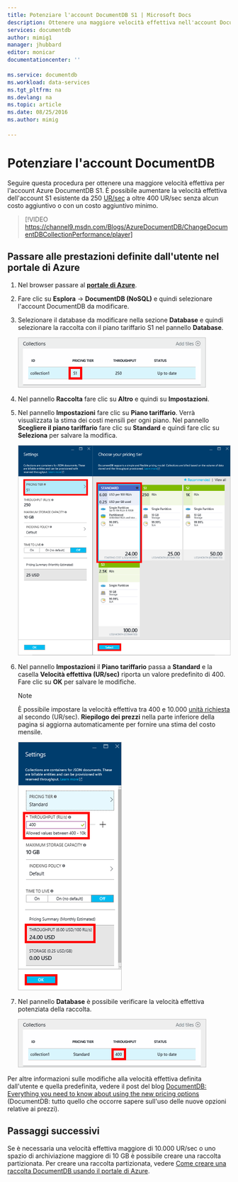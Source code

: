```yaml
---
title: Potenziare l'account DocumentDB S1 | Microsoft Docs
description: Ottenere una maggiore velocità effettiva nell'account DocumentDB S1 con alcune semplici modifiche nel portale di Azure.
services: documentdb
author: mimig1
manager: jhubbard
editor: monicar
documentationcenter: ''

ms.service: documentdb
ms.workload: data-services
ms.tgt_pltfrm: na
ms.devlang: na
ms.topic: article
ms.date: 08/25/2016
ms.author: mimig

---
```

# Potenziare l'account DocumentDB
Seguire questa procedura per ottenere una maggiore velocità effettiva per l'account Azure DocumentDB S1. È possibile aumentare la velocità effettiva dell'account S1 esistente da 250 [UR/sec](documentdb-request-units.md) a oltre 400 UR/sec senza alcun costo aggiuntivo o con un costo aggiuntivo minimo.

> [!VIDEO https://channel9.msdn.com/Blogs/AzureDocumentDB/ChangeDocumentDBCollectionPerformance/player]
> 
> 

## Passare alle prestazioni definite dall'utente nel portale di Azure
1. Nel browser passare al [**portale di Azure**](https://portal.azure.com).
2. Fare clic su **Esplora** -> **DocumentDB (NoSQL)** e quindi selezionare l'account DocumentDB da modificare.
3. Selezionare il database da modificare nella sezione **Database** e quindi selezionare la raccolta con il piano tariffario S1 nel pannello **Database**.
   
      ![Screenshot del nuovo pannello Database con una raccolta S1](./media/documentdb-supercharge-your-account/documentdb-change-performance-S1.png)
4. Nel pannello **Raccolta** fare clic su **Altro** e quindi su **Impostazioni**.
5. Nel pannello **Impostazioni** fare clic su **Piano tariffario**. Verrà visualizzata la stima dei costi mensili per ogni piano. Nel pannello **Scegliere il piano tariffario** fare clic su **Standard** e quindi fare clic su **Seleziona** per salvare la modifica.
   
      ![Screenshot dei pannelli Impostazioni e Scegliere il piano tariffario di DocumentDB](./media/documentdb-supercharge-your-account/documentdb-change-performance.png)
6. Nel pannello **Impostazioni** il **Piano tariffario** passa a **Standard** e la casella **Velocità effettiva (UR/sec)** riporta un valore predefinito di 400. Fare clic su **OK** per salvare le modifiche.
   
   > [!NOTE]
   > È possibile impostare la velocità effettiva tra 400 e 10.000 [unità richiesta](documentdb-request-units.md) al secondo (UR/sec). **Riepilogo dei prezzi** nella parte inferiore della pagina si aggiorna automaticamente per fornire una stima del costo mensile.
   > 
   > 
   
    ![Screenshot del pannello Impostazioni che mostra dove modificare il valore della velocità effettiva](./media/documentdb-supercharge-your-account/documentdb-change-performance-set-thoughput.png)
7. Nel pannello **Database** è possibile verificare la velocità effettiva potenziata della raccolta.
   
    ![Screenshot del pannello Database con la raccolta modificata](./media/documentdb-supercharge-your-account/documentdb-change-performance-confirmation.png)

Per altre informazioni sulle modifiche alla velocità effettiva definita dall'utente e quella predefinita, vedere il post del blog [DocumentDB: Everything you need to know about using the new pricing options](https://azure.microsoft.com/blog/documentdb-use-the-new-pricing-options-on-your-existing-collections/) (DocumentDB: tutto quello che occorre sapere sull'uso delle nuove opzioni relative ai prezzi).

## Passaggi successivi
Se è necessaria una velocità effettiva maggiore di 10.000 UR/sec o uno spazio di archiviazione maggiore di 10 GB è possibile creare una raccolta partizionata. Per creare una raccolta partizionata, vedere [Come creare una raccolta DocumentDB usando il portale di Azure](documentdb-create-collection.md).

<!---HONumber=AcomDC_0831_2016-->